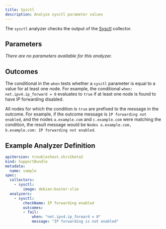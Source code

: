 ```yaml
---
title: Sysctl
description: Analyze sysctl parameter values
---
```


The `sysctl` analyzer checks the output of the [Sysctl](/collect/sysctl/) collector.

## Parameters

*There are no parameters available for this analyzer.*

## Outcomes

The conditional in the `when` tests whether a `sysctl` parameter is equal to a value for at least one node.
For example, the conditional `when: net.ipv4.ip_forward = 0` evaluates to `true` if at least one node is found to have IP forwarding disabled.

All nodes for which the condition is `true` are prefixed to the message in the outcome.
For example, if the outcome message is `IP forwarding not enabled`, and the nodes `a.example.com` and `c.example.com` were matching the condition, the result message would be `Nodes a.example.com, b.example.com: IP forwarding not enabled`.


## Example Analyzer Definition

```yaml
apiVersion: troubleshoot.sh/v1beta2
kind: SupportBundle
metadata:
  name: sample
spec:
  collectors:
    - sysctl:
        image: debian:buster-slim
  analyzers:
    - sysctl:
        checkName: IP forwarding enabled
        outcomes:
        - fail:
            when: "net.ipv4.ip_forward = 0"
            message: "IP forwarding is not enabled"
